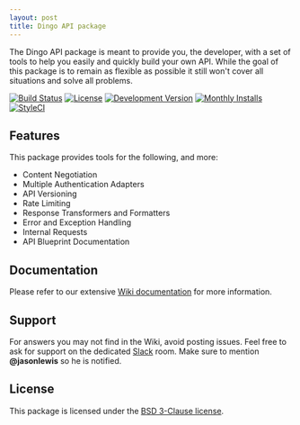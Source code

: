 ```yaml
---
layout: post
title: Dingo API package 
---
```


The Dingo API package is meant to provide you, the developer, with a set of tools to help you easily and quickly build your own API. While the goal of this package is to remain as flexible as possible it still won't cover all situations and solve all problems.

[![Build Status](https://img.shields.io/travis/dingo/api/master.svg?style=flat-square)](https://travis-ci.org/dingo/api) [![License](https://img.shields.io/packagist/l/dingo/api.svg?style=flat-square)](LICENSE) [![Development Version](https://img.shields.io/packagist/vpre/dingo/api.svg?style=flat-square)](https://packagist.org/packages/dingo/api) [![Monthly Installs](https://img.shields.io/packagist/dm/dingo/api.svg?style=flat-square)](https://packagist.org/packages/dingo/api) [![StyleCI](https://styleci.io/repos/18673522/shield)](https://styleci.io/repos/18673522)

## Features

This package provides tools for the following, and more:

- Content Negotiation
- Multiple Authentication Adapters
- API Versioning
- Rate Limiting
- Response Transformers and Formatters
- Error and Exception Handling
- Internal Requests
- API Blueprint Documentation

## Documentation

Please refer to our extensive [Wiki documentation](https://github.com/dingo/api/wiki) for more information.

## Support

For answers you may not find in the Wiki, avoid posting issues. Feel free to ask for support on the dedicated [Slack](https://larachat.slack.com/messages/api/) room. Make sure to mention **@jasonlewis** so he is notified.

## License

This package is licensed under the [BSD 3-Clause license](http://opensource.org/licenses/BSD-3-Clause).